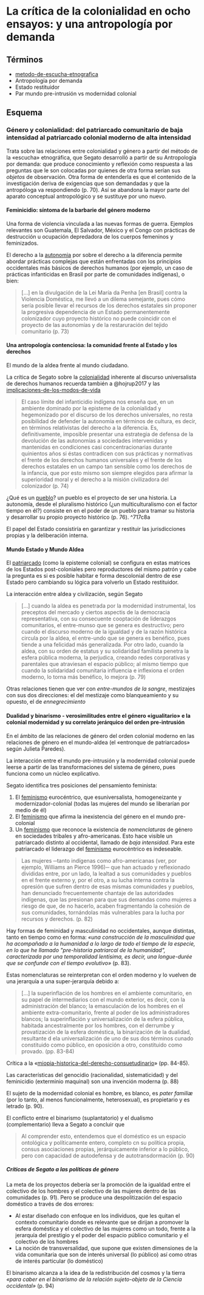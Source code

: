 # La crítica de la colonialidad en ocho ensayos: y una antropología por demanda

## Términos

* [metodo-de-escucha-etnografica](metodo-de-escucha-etnografica.md)
* Antropología por demanda
* Estado restituidor
* Par mundo pre-intrusión vs modernidad colonial

## Esquema

### Género y colonialidad: del patriarcado comunitario de baja intensidad al patriarcado colonial moderno de alta intensidad

Trata sobre las relaciones entre colonialidad y género a partir del método de la «escucha» etnográfica, que Segato desarrolló a partir de su Antropología por demanda: que produce conocimiento y reflexión como respuesta a las preguntas que le son colocadas por quienes de otra forma serían sus *objetos* de observación. Otra forma de entenderla es que el contenido de la investigación deriva de exigencias que son demandadas y que la antropóloga va respondiendo (p. 70). Así se abandona la mayor parte del aparato conceptual antropológico y se sustituye por uno nuevo.

#### Feminicidio: síntoma de la barbarie del género moderno

Una forma de violencia vinculada a las nuevas formas de guerra. Ejemplos relevantes son Guatemala, El Salvador, México y el Congo con prácticas de destrucción u ocupación depredadora de los cuerpos femeninos y feminizados.

El derecho a la [autonomia](autonomia.md) por sobre el derecho a la diferencia permite abordar prácticas complejas que están enfrentadas con los principios occidentales más básicos de derechos humanos (por ejemplo, un caso de prácticas infanticidas en Brasil por parte de comunidades indígenas), o bien:

 >
 > [...] en la divulgación de la Lei María da Penha [en Brasil] contra la Violencia Doméstica, me llevó a un dilema semejante, pues cómo sería posible llevar el recursos de los derechos estatales sin proponer la progresiva dependencia de un Estado permanentemente colonizador cuyo proyecto histórico no puede coincidir con el proyecto de las autonomías y de la restaruración del tejido comunitario (p. 73)

#### Una antropología contenciosa: la comunidad frente al Estado y los derechos

El mundo de la aldea frente al mundo ciudadano.

La crítica de Segato sobre la [colonialidad](colonialidad.md) inherente al discurso universalista de derechos humanos recuerda también a @hojrup2017 y las [implicaciones-de-los-modos-de-vida](implicaciones-de-los-modos-de-vida.md)

 >
 > El caso límite del infanticidio indígena nos enseña que, en un ambiente dominado por la episteme de la colonialidad y hegemonizado por el discurso de los derechos universales, no resta posibilidad de defender la autonomía en términos de cultura, es decir, en términos relativistas del derecho a la diferencia. Es, definitivamente, imposible presentar una estrategia de defensa de la devolución de las autonomías a sociedades intervenidas y mantenidas en condiciones casi concentracionarias durante quinientos años si éstas contradicen con sus prácticas y normativas el frente de los derechos humanos universales y el frente de los derechos estatales en un campo tan sensible como los derechos de la infancia, que por esto mismo son siempre elegidos para afirmar la superioridad moral y el derecho a la misión civilizadora del colonizador (p. 74)

¿Qué es un [pueblo](pueblo.md)? un pueblo es el proyecto de ser una historia. La autonomía, desde el pluralismo histórico (¿un multiculturalismo con el factor tiempo en él?) consiste en en el poder de un pueblo para tramar su historia y desarrollar su propio proyecto histórico (p. 76). ^717c8a

El papel del Estado consistiría en garantizar y restituir las jurisdicciones propias y la deliberación interna.

#### Mundo Estado y Mundo Aldea

El [patriarcado](patriarcado.md) (como la episteme colonial) se configura en estas matrices de los Estados post-coloniales pero reproductores del mismo patrón y cabe la pregunta es si es posible habitar e forma descolonial dentro de ese Estado pero cambiando su lógica para volverlo un Estado restituidor.

La interacción entre aldea y civilización, según Segato

 >
 > [...] cuando la aldea es penetrada por la modernidad instrumental, los preceptos del mercado y ciertos aspectis de la democracia representativa, con su consecuente cooptación de liderazgos comunitarios, el entre-munso que se genera es destructivo; pero cuando el discurso moderno de la igualdad y de la razón histórica circula por la aldea, el entre-undo que se genera es benéfico, pues tiende a una felicidad más generalizada. Por otro lado, cuando la aldea, con su orden de estatus y su solidaridad familista penetra la esfera pública moderna, la perjudica, creando redes corporativas y parentales que atraviesan el espacio público; al mismo tiempo que cuando la solidaridad comunitaria influencia e inflexiona el orden moderno, lo torna más benéfico, lo mejora (p. 79)

Otras relaciones tienen que ver con *entre-mundos de la sangre*, mestizajes con sus dos direcciones: el del mestizaje como blanqueamiento y su opuesto, el de *ennegrecimiento*

#### Dualidad y binarismo - verosimilitudes entre el género «igualitario» e la colonial modernidad y su correlato jerárquico del orden pre-intrusión

En el ámbito de las relaciones de género del orden colonial moderno en las relaciones de género en el mundo-aldea (el «entronque de patriarcados» según Julieta Paredes).

La interacción entre el mundo pre-intrusión y la modernidad colonial puede leerse a partir de las transformaciones del sistema de género, pues funciona como un núcleo explicativo.

Segato identifica tres posiciones del pensamiento feminista:

1. El [feminismo](feminismo.md) eurocéntrico, que esuniversalista, homogeneizante y modernizador-colonial (todas las mujeres del mundo se liberarían por medio de él)
1. El [feminismo](feminismo.md) que afirma la inexistencia del género en el mundo pre-colonial
1. Un [feminismo](feminismo.md) que reconoce la existencia de *nomenclaturas* de género en sociedades tribales y afro-americanas. Esto hace visible un patriarcado distinto al occidental, llamado de *baja intensidad*. Para este patriarcado el liderazgo del [feminismo](feminismo.md) eurocéntrico es indeseable.

 >
 > Las mujeres ─tanto indígenas como afro-americanas (ver, por ejemplo, Williams an Pierce 1996)─ que han actuado y reflexionado divididas entre, por un lado, la lealtad a sus comunidades y pueblos en el frente externo y, por el otro, a su lucha interna contra la opresión que sufren dentro de esas mismas comunidades y pueblos, han denunciado frecuentemente chantaje de las autoridades indígenas, que las presionan para que sus demandas como mujeres a riesgo de que, de no hacerlo, acaben fragmentando la cohesión de sus comunidades, tornándolas más vulnerables para la lucha por recursos y derechos. (p. 82)

Hay formas de feminidad y masculinidad no occidentales, aunque distintas, tanto en tiempo como en forma: *«una construcción de la masculinidad que ha acompañado a la humanidad a lo largo de todo el tiempo de la especie, en lo que he llamado "pre-historia patriarcal de la humanidad", caracterizada por una temporalidad lentísima, es decir, una *longue-durée* que se confunde con el tiempo evolutivo»* (p. 83).

Estas nomenclaturas se reinterpretan con el orden moderno y lo vuelven de una jerarquía a una super-jerarquía debido a:

 >
 > [...] la superinflación de los hombres en el ambiente comunitario, en su papel de intermediarios con el mundo exterior, es decir, con la administración del blanco; la emasculación de los hombres en el ambiente extra-comunitario, frente al poder de los administradores blancos; la superinflación y universalización de la esfera pública, habitada ancestralmente por los hombres, con el derrumbe y provatización de la esfera doméstica, la binarización de la dualidad, resultante d ela universalización de uno de sus dos términos cunado constituido como público, en oposición a otro, constituido como provado. (pp. 83-84)

Crítica a la «[miopia-historica-del-derecho-consuetudinario](miopia-historica-del-derecho-consuetudinario.md)» (pp. 84-85).

Las características del genocidio (racionalidad, sistematicidad) y del feminicidio (exterminio maquinal) son una invención moderna (p. 88)

El sujeto de la modernidad colonial es hombre, es blanco, es *pater familiæ* (por lo tanto, al menos funcionalmente, heterosexual), es propietario y es letrado (p. 90).

El conflicto entre el binarismo (suplantatorio) y el dualismo (complementario) lleva a Segato a concluir que

 >
 > Al comprender esto, entendemos que el doméstico es un espacio ontológica y políticamente entero, completo cn su política propia, consus asociaciones propias, jerárquicamente inferior a lo público, pero con capacidad de autodefensa y de autotransdormación (p. 90)

##### Críticas de Segato a las políticas de género

La meta de los proyectos debería ser la promoción de la igualdad entre el colectivo de los hombres y el colectivo de las mujeres dentro de las comunidades (p. 91). Pero se produce una despolitización del espacio doméstico a través de dos errores:

* Al estar diseñado con enfoque en los individuos, que les quitan el contexto comunitario donde es relevante que se dirijan a promover la esfera doméstica y el colectivo de las mujeres como un todo, frente a la jerarquía del prestigio y el poder del espacio público comunitario y el colectivo de los hombres
* La noción de transversalidad, que supone que existen dimensiones de la vida comunitaria que son de interés universal (lo público) así como otras de interés particular (lo doméstico)

El binarismo alcanza a la idea de la redistribución del cosmos y la tierra *«para caber en el binarismo de la relación sujeto-objeto de la Ciencia occidental»* (p. 94)
